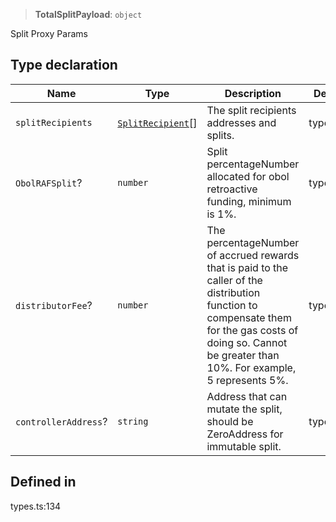 > **TotalSplitPayload**: `object`

Split Proxy Params

## Type declaration

| Name | Type | Description | Defined in |
| ------ | ------ | ------ | ------ |
| `splitRecipients` | [`SplitRecipient`](SplitRecipient.md)[] | The split recipients addresses and splits. | types.ts:136 |
| `ObolRAFSplit`? | `number` | Split percentageNumber allocated for obol retroactive funding, minimum is 1%. | types.ts:139 |
| `distributorFee`? | `number` | The percentageNumber of accrued rewards that is paid to the caller of the distribution function to compensate them for the gas costs of doing so. Cannot be greater than 10%. For example, 5 represents 5%. | types.ts:142 |
| `controllerAddress`? | `string` | Address that can mutate the split, should be ZeroAddress for immutable split. | types.ts:145 |

## Defined in

types.ts:134

